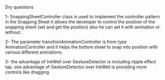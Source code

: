 
Dry questions

1- SnappingSheetController class is used to implement the controller pattern in the Snapping Sheet 
it allows the developer to control the position of the snapping sheet (set and get the position)
also he can set it with animation or without.

2-  The parameter transitionAnimationController is from type AnimationController and it helps 
the bottom sheet to snap into position with various different animations.

3- the advantage of InkWell over GestureDetector is including ripple effect tap.
one advantage of GestureDetector over InkWell is providing more controls like dragging 
